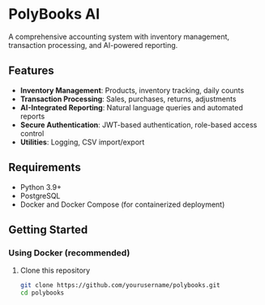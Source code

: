 # PolyBooks AI

A comprehensive accounting system with inventory management, transaction processing, and AI-powered reporting.

## Features

- **Inventory Management**: Products, inventory tracking, daily counts
- **Transaction Processing**: Sales, purchases, returns, adjustments
- **AI-Integrated Reporting**: Natural language queries and automated reports
- **Secure Authentication**: JWT-based authentication, role-based access control
- **Utilities**: Logging, CSV import/export

## Requirements

- Python 3.9+
- PostgreSQL
- Docker and Docker Compose (for containerized deployment)

## Getting Started

### Using Docker (recommended)

1. Clone this repository
   ```bash
   git clone https://github.com/yourusername/polybooks.git
   cd polybooks
